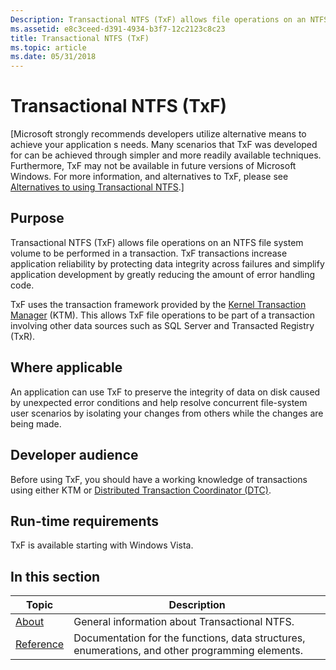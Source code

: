 ```yaml
---
Description: Transactional NTFS (TxF) allows file operations on an NTFS file system volume to be performed in a transaction.
ms.assetid: e8c3ceed-d391-4934-b3f7-12c2123c8c23
title: Transactional NTFS (TxF)
ms.topic: article
ms.date: 05/31/2018
---
```


# Transactional NTFS (TxF)

\[Microsoft strongly recommends developers utilize alternative means to achieve your application s needs. Many scenarios that TxF was developed for can be achieved through simpler and more readily available techniques. Furthermore, TxF may not be available in future versions of Microsoft Windows. For more information, and alternatives to TxF, please see [Alternatives to using Transactional NTFS](deprecation-of-txf.md).\]

## Purpose

Transactional NTFS (TxF) allows file operations on an NTFS file system volume to be performed in a transaction. TxF transactions increase application reliability by protecting data integrity across failures and simplify application development by greatly reducing the amount of error handling code.

TxF uses the transaction framework provided by the [Kernel Transaction Manager](https://msdn.microsoft.com/library/windows/desktop/bb986748) (KTM). This allows TxF file operations to be part of a transaction involving other data sources such as SQL Server and Transacted Registry (TxR).

## Where applicable

An application can use TxF to preserve the integrity of data on disk caused by unexpected error conditions and help resolve concurrent file-system user scenarios by isolating your changes from others while the changes are being made.

## Developer audience

Before using TxF, you should have a working knowledge of transactions using either KTM or [Distributed Transaction Coordinator (DTC)](Http://go.microsoft.com/fwlink/p/?linkid=139572).

## Run-time requirements

TxF is available starting with Windows Vista.

## In this section



| Topic                                                    | Description                                                                                                |
|----------------------------------------------------------|------------------------------------------------------------------------------------------------------------|
| [About](about-transactional-ntfs.md)<br/>         | General information about Transactional NTFS.<br/>                                                   |
| [Reference](transactional-ntfs-reference.md)<br/> | Documentation for the functions, data structures, enumerations, and other programming elements.<br/> |



 

 

 




